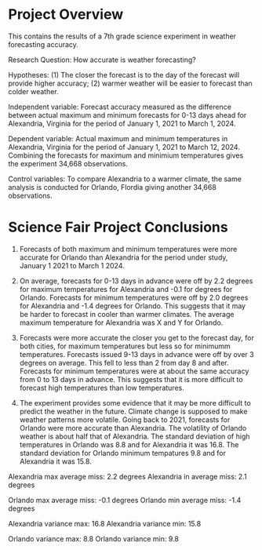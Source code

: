 # Project Overview

This contains the results of a 7th grade science experiment in weather forecasting accuracy.

Research Question: How accurate is weather forecasting?

Hypotheses: (1) The closer the forecast is to the day of the forecast will provide higher accuracy; (2) warmer weather will be easier to forecast than colder weather.

Independent variable: Forecast accuracy measured as the difference between actual maximum and minimum forecasts for 0-13 days ahead for Alexandria, Virginia for the period of January 1, 2021 to March 1, 2024.

Dependent variable: Actual maximum and minimum temperatures in Alexandria, Virginia for the period of January 1, 2021 to March 12, 2024. Combining the forecasts for maximum and minimium temperatures gives the experiment 34,668 observations.

Control variables: To compare Alexandria to a warmer climate, the same analysis is conducted for Orlando, Flordia giving another 34,668 observations.

# Science Fair Project Conclusions 

1. Forecasts of both maximum and minimum temperatures were more accurate for Orlando than Alexandria for the period under study, January 1 2021 to March 1 2024.

2. On average, forecasts for 0-13 days in advance were off by 2.2 degrees for maximum temperatures for Alexandria and -0.1  for degrees for Orlando. Forecasts for minimum temperatures were off by 2.0 degrees for Alexandria and -1.4 degrees for Orlando. This suggests that it may be harder to forecast in cooler than warmer climates. The average maximum temperature for Alexandria was X and Y for Orlando.

3. Forecasts were more accurate the closer you get to the forecast day, for both cities, for maximum temperatures but less so for minimumm temperatures. Forecasts issued 9-13 days in advance were off by over 3 degrees on average. This fell to less than 2 from day 8 and after. Forecasts for minimum temperatures were at about the same accuracy from 0 to 13 days in advance. This suggests that it is more difficult to forecast high temperatures than low temperatures.

4. The experiment provides some evidence that it may be more difficult to predict the weather in the future. Climate change is supposed to make weather patterns more volatile. Going back to 2021, forecasts for Orlando were more accurate than Alexandria. The volatility of Orlando weather is about half that of Alexandria. The standard deviation of high temperatures in Orlando was 8.8 and for Alexandria it was 16.8. The standard deviation for Orlando minimum tempatures 9.8 and for Alexandria it was 15.8. 

Alexandria max average miss: 2.2 degrees
Alexandria in average miss: 2.1 degrees

Orlando max average miss: -0.1 degrees
Orlando min average miss: -1.4 degrees

Alexandria variance max: 16.8
Alexandria variance min: 15.8

Orlando variance max: 8.8
Orlando variance min: 9.8
